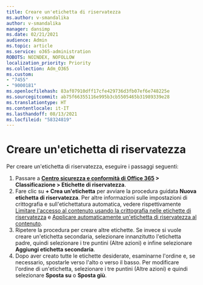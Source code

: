 ```yaml
---
title: Creare un'etichetta di riservatezza
ms.author: v-smandalika
author: v-smandalika
manager: dansimp
ms.date: 02/21/2021
audience: Admin
ms.topic: article
ms.service: o365-administration
ROBOTS: NOINDEX, NOFOLLOW
localization_priority: Priority
ms.collection: Adm_O365
ms.custom:
- "7455"
- "9000181"
ms.openlocfilehash: 83af07910dff17cfe429736d3fb07ef6e748225e
ms.sourcegitcommit: ab75f66355116e995b3cb5505465b31989339e28
ms.translationtype: HT
ms.contentlocale: it-IT
ms.lasthandoff: 08/13/2021
ms.locfileid: "58324819"
---
```

# <a name="create-a-sensitivity-label"></a>Creare un'etichetta di riservatezza

Per creare un'etichetta di riservatezza, eseguire i passaggi seguenti:

1. Passare a **[Centro sicurezza e conformità di Office 365](https://sip.protection.office.com/) > Classificazione > Etichette di riservatezza**.
2. Fare clic su **+ Crea un'etichetta** per avviare la procedura guidata **Nuova etichetta di riservatezza**. Per altre informazioni sulle impostazioni di crittografia e sull'etichettatura automatica, vedere rispettivamente [Limitare l'accesso al contenuto usando la crittografia nelle etichette di riservatezza](https://docs.microsoft.com/microsoft-365/compliance/encryption-sensitivity-labels) e [Applicare automaticamente un'etichetta di riservatezza al contenuto](https://docs.microsoft.com/microsoft-365/compliance/apply-sensitivity-label-automatically).
3. Ripetere la procedura per creare altre etichette. Se invece si vuole creare un'etichetta secondaria, selezionare innanzitutto l'etichetta padre, quindi selezionare i tre puntini (Altre azioni) e infine selezionare **Aggiungi etichetta secondaria**.
4. Dopo aver creato tutte le etichette desiderate, esaminarne l'ordine e, se necessario, spostarle verso l'alto o verso il basso. Per modificare l'ordine di un'etichetta, selezionare i tre puntini (Altre azioni) e quindi selezionare **Sposta su** o **Sposta giù**. 
